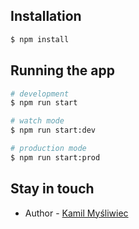 ## Installation

```bash
$ npm install
```

## Running the app

```bash
# development
$ npm run start

# watch mode
$ npm run start:dev

# production mode
$ npm run start:prod
```
## Stay in touch

- Author - [Kamil Myśliwiec](https://github.com)
